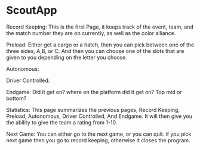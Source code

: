 # ScoutApp


Record Keeping: This is the first Page, it keeps track of the event, team, and the match number they are on currently, as well as the color alliance.

Preload: Either get a cargo or a hatch, then you can pick between one of the three sides, A,B, or C. And then you can choose one of the slots that are given to you depending on the letter you choose.

Autonomous:

Driver Controlled:

Endgame: Did it get on? where on the platform did it get on? Top mid or bottom?

Statistics: This page summarizes the previous pages, Record Keeping, Preload, Autonomous, Driver Controlled, And Endgame. It will then give you the ability to give the team a rating from 1-10.

Next Game: You can either go to the next game, or you can quit. if you pick next game then you go to record keeping, otherwise it closes the program. 
